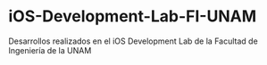 # iOS-Development-Lab-FI-UNAM
Desarrollos realizados en el iOS Development Lab de la Facultad de Ingeniería de la UNAM
